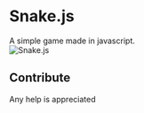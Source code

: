 # Snake.js
A simple game made in javascript.  
![Snake.js](https://i.imgur.com/ucKjfXl.gif "Snake.js")
## Contribute
Any help is appreciated
